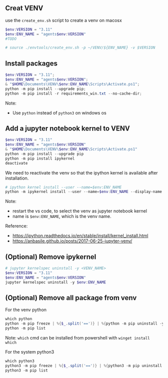 ## Creat VENV
use the `create_env.sh` script to create a venv on macosx

```powershell
$env:VERSION = "3.11"
$env:ENV_NAME = "agents$env:VERSION"
#TODO

# source ./envtools/create_env.sh -p ~/VENV/${ENV_NAME} -v $VERSION
```

## Install packages 
```powershell
$env:VERSION = "3.11";
$env:ENV_NAME = "agents$env:VERSION";
& "$HOME\Documents\VENV\$env:ENV_NAME\Scripts\Activate.ps1";
python -m pip install --upgrade pip;
python -m pip install -r requirements_win.txt --no-cache-dir;
```

Note:
* Use `python` instead of `python3` on windows os

## Add a jupyter notebook kernel to VENV
```powershell
$env:VERSION = "3.11"
$env:ENV_NAME = "agents$env:VERSION"
& "$HOME\Documents\VENV\$env:ENV_NAME\Scripts\Activate.ps1"
python -m pip install --upgrade pip
python -m pip install ipykernel
deactivate
```

We need to reactivate the venv so that the ipython kernel is available after installation.
```powershell
# ipython kernel install --user --name=$env:ENV_NAME
python -m ipykernel install --user --name=$env:ENV_NAME --display-name $env:ENV_NAME
```
Note: 
* restart the vs code, to select the venv as jupyter notebook kernel 
* name is `$env:ENV_NAME`, which is the venv name.

Reference:
* https://ipython.readthedocs.io/en/stable/install/kernel_install.html
* https://anbasile.github.io/posts/2017-06-25-jupyter-venv/

## (Optional) Remove ipykernel
```powershell
# jupyter kernelspec uninstall -y <VENV_NAME>
$env:VERSION = "3.11"
$env:ENV_NAME = "agents$env:VERSION"
jupyter kernelspec uninstall -y $env:ENV_NAME
```

## (Optional) Remove all package from venv
For the venv python
```powershell
which python
python -m pip freeze | %{$_.split('==')} | %{python -m pip uninstall -y $_}
python -m pip list
```

Note: `which` cmd can be installed from powershell with `winget install which`

For the system python3
```powershell
which python3
python3 -m pip freeze | %{$_.split('==')} | %{python3 -m pip uninstall -y $_}
python3 -m pip list
```
